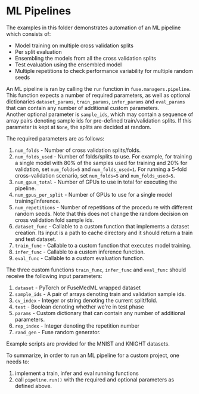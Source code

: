 # ML Pipelines
The examples in this folder demonstrates automation of an ML pipeline which consists of:
* Model training on multiple cross validation splits
* Per split evaluation
* Ensembling the models from all the cross validation splits
* Test evaluation using the ensembled model
* Multiple repetitions to check performance variability for multiple random seeds

An ML pipeline is ran by calling the `run` function in `fuse.managers.pipeline`. This function expects a number of required parameters, as well as optional dictionaries `dataset_params`, `train_params`, `infer_params` and `eval_params` that can contain any number of additional custom parameters.  
Another optional parameter is `sample_ids`, which may contain a sequence of array pairs denoting sample ids for pre-defined train/validation splits. If this parameter is kept at `None`, the splits are decided at random.

The required parameters are as follows:  
1. `num_folds` - Number of cross validation splits/folds.
2. `num_folds_used` - Number of folds/splits to use. For example, for training a single model with 80% of the samples used for training and 20% for validation, set `num_folds=5` and `num_folds_used=1`. For running a 5-fold cross-validation scenario, set `num_folds=5` and `num_folds_used=5`.
3. `num_gpus_total` - Number of GPUs to use in total for executing the pipeline.  
4. `num_gpus_per_split` - Number of GPUs to use for a single model training/inference.
5. `num_repetitions` - Number of repetitions of the procedu re with different random seeds. Note that this does not change the random decision on cross validation fold sample ids.
6. `dataset_func` - Callable to a custom function that implements a dataset creation. Its input is a path to cache directory and it should return a train and test dataset. 
7. `train_func` - Callable to a custom function that executes model training. 
8. `infer_func` - Callable to a custom inference function.
9. `eval_func` - Callable to a custom evaluation function.

The three custom functions `train_func`, `infer_func` and `eval_func` should receive the following input parameters:
1. `dataset` - PyTorch or FuseMedML wrapped dataset
2. `sample_ids` - A pair of arrays denoting train and validation sample ids.
3. `cv_index` - Integer or string denoting the current split/fold.
4. `test` - Boolean denoting whether we're in test phase
5. `params` - Custom dictionary that can contain any number of additional parameters.
6. `rep_index` - Integer denoting the repetition number
7. `rand_gen` - Fuse random generator.

Example scripts are provided for the MNIST and KNIGHT datasets.

To summarize, in order to run an ML pipeline for a custom project, one needs to:
1. implement a train, infer and eval running functions
2. call `pipeline.run()` with the required and optional parameters as defined above.
